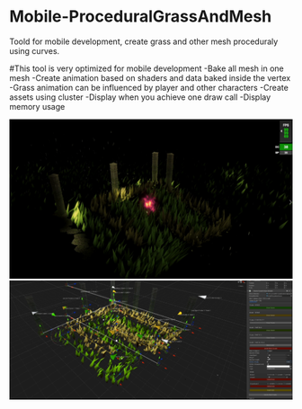 # Mobile-ProceduralGrassAndMesh
Toold for mobile development, create grass and other mesh proceduraly using curves.

#This tool is very optimized for mobile development
-Bake all mesh in one mesh
-Create animation based on shaders and data baked inside the vertex
-Grass animation can be influenced by player and other characters 
-Create assets using cluster
-Display when you achieve one draw call
-Display memory usage

![Tool](https://github.com/resetme/Mobile-ProceduralGrassAndMesh/blob/master/Assets/Screenshot1.png)
![Tool](https://github.com/resetme/Mobile-ProceduralGrassAndMesh/blob/master/Assets/Screenshot2.png)
